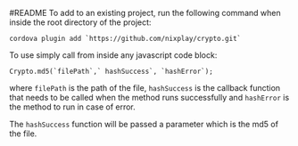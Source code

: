 #README
To add to an existing project, run the following command when  inside the root directory of the project:
```
cordova plugin add `https://github.com/nixplay/crypto.git`
```

To use simply call from inside any javascript code block:
```
Crypto.md5(`filePath`,` hashSuccess`, `hashError`);
```

where `filePath` is the path of the file, `hashSuccess` is the callback function that needs to be called when the method runs successfully and `hashError` is the method to run in case of error.

The `hashSuccess` function will be passed a parameter which is the md5 of the file.
